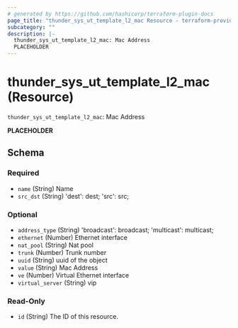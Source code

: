 ```yaml
---
# generated by https://github.com/hashicorp/terraform-plugin-docs
page_title: "thunder_sys_ut_template_l2_mac Resource - terraform-provider-thunder"
subcategory: ""
description: |-
  thunder_sys_ut_template_l2_mac: Mac Address
  PLACEHOLDER
---
```


# thunder_sys_ut_template_l2_mac (Resource)

`thunder_sys_ut_template_l2_mac`: Mac Address

__PLACEHOLDER__



<!-- schema generated by tfplugindocs -->
## Schema

### Required

- `name` (String) Name
- `src_dst` (String) 'dest': dest; 'src': src;

### Optional

- `address_type` (String) 'broadcast': broadcast; 'multicast': multicast;
- `ethernet` (Number) Ethernet interface
- `nat_pool` (String) Nat pool
- `trunk` (Number) Trunk number
- `uuid` (String) uuid of the object
- `value` (String) Mac Address
- `ve` (Number) Virtual Ethernet interface
- `virtual_server` (String) vip

### Read-Only

- `id` (String) The ID of this resource.



